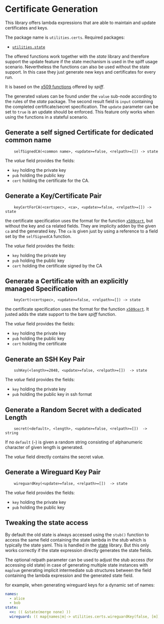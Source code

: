 
# Certificate Generation

This library offers lambda expressions that are able to
maintain and update certificates and keys.

The package name is `utilities.certs`.
Required packages:
- [`utilities.state`](../state/README.md)

The offered functions work together with the _state_ library 
and therefore support the update feature if the state mechanism
is used in the spiff usage scenario. Nevertheless the 
functions can also be used without the state support. In this case
they just generate new keys and certificates for every run.

It is based on the [x509 functions](../../README.md#x509-functions) offered
by _spiff_.

The generated values can be found under the `value` sub-node according
to the rules of the _state_ package. The second result field is `input`
containing the completed certificate/secret specification. The `update` parameter
can be set to `true` is an update should be enforced. This feature only works
when using the functions in a stateful scenario.

## Generate a self signed Certificate for dedicated common name

```
    selfSignedCA(<common name>, <update>=false, <relpath>=[]) -> state
```

The _value_ field provides the fields:
- `key` holding the private key
- `pub` holding the public key
- `cert` holding the certificate for the CA.

## Generate a Key/Certificate Pair

```
    keyCertForCA(<certspec>, <ca>, <update>=false, <relpath>=[]) -> state
```

the certificate specification uses the format for the
function [`x509cert`](../../README.md#-x509certspec-), but without
the key and ca related fields. They are implicity adden by the given `ca` and
the generated key. The `ca` is given just by using a reference to a field
set by the `selfSignedCA` function.

The _value_ field provides the fields:
- `key` holding the private key
- `pub` holding the public key
- `cert` holding the certificate signed by the CA

## Generate a Certificate with an explicitly managed Specification

```
    keyCert(<certspec>, <update>=false, <relpath>=[]) -> state
```

the certificate specification uses the format for the
function [`x509cert`](../../README.md#-x509certspec-). It justed adds
the state support to the bare _spiff_ function.

The _value_ field provides the fields:
- `key` holding the private key
- `pub` holding the public key
- `cert` holding the certificate


## Generate an SSH Key Pair

```
    sshKey(<length>=2048, <update>=false, <relpath>=[])  -> state
```

The _value_ field provides the fields:
- `key` holding the private key
- `pub` holding the public key in ssh format


## Generate a Random Secret with a dedicated Length

```
    secret(<default>, <length>, <update>=false, <relpath>=[])  -> string
```

If no `default` (`~`) is given a random string consisting of alphanumeric
character of given length is generated.

The _value_ field directly contains the secret value.

## Generate a Wireguard Key Pair

```
    wireguardKey(<update>=false, <relpath>=[])  -> state
```

The _value_ field provides the fields:
- `key` holding the private key
- `pub` holding the public key

## Tweaking the state access

By default the old state is always accessed using the `stub()` function
to access the same field containing the state lambda in the stub which
is typically the state yaml. This is handled in the [state](../state/README.md)
library. But this only works correctly if
the state expression directly generates the state fields.

The optional relpath parameter can be used to adjust the stub access
(for accessing old state) in case of generating multiple state instances
with `map`/`sum`  generating implicit intermediate sub structures between the
field containing the lambda expression and the generated state field.

for example, when generating wireguard keys for a dynamic set of names:

```yaml
names:
  - alice
  - bob
state:
  <<: (( &state(merge none) ))
  wireguard: (( map{names|m|-> utilities.certs.wireguardKey(false, [m])} ))
```

